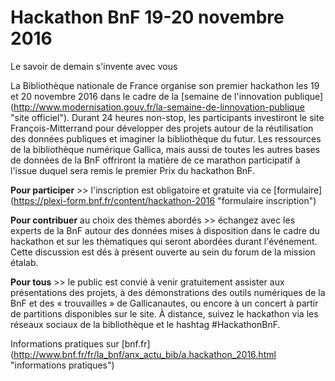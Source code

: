 ﻿

Hackathon BnF 19-20 novembre 2016
=================================

Le savoir de demain s'invente avec vous

La Bibliothèque nationale de France organise son premier hackathon les 19 et 20 novembre 2016 dans le cadre de la [semaine de l'innovation publique] (http://www.modernisation.gouv.fr/la-semaine-de-linnovation-publique "site officiel"). Durant 24 heures non-stop, les participants investiront le site François-Mitterrand pour développer des projets autour de la réutilisation des données publiques et imaginer la bibliothèque du futur. Les ressources de la bibliothèque numérique Gallica, mais aussi de toutes les autres bases de données de la BnF offriront la matière de ce marathon participatif à l'issue duquel sera remis le premier Prix du hackathon BnF.

**Pour participer** >> l'inscription est obligatoire et gratuite via ce [formulaire]
 (https://plexi-form.bnf.fr/content/hackathon-2016 "formulaire inscription")

**Pour contribuer** au choix des thèmes abordés >> échangez avec les experts de la BnF autour des données mises à disposition dans le cadre du hackathon et sur les thèmatiques qui seront abordées durant l'événement. Cette discussion est dés à présent ouverte au sein du forum de la mission étalab.

**Pour tous** >> le public est convié à venir gratuitement assister aux présentations des projets, à des démonstrations des outils numériques de la BnF et des « trouvailles » de Gallicanautes, ou encore à un concert à partir de partitions disponibles sur le site. À distance, suivez le hackathon via les réseaux sociaux de la bibliothèque et le hashtag #HackathonBnF.

Informations pratiques sur [bnf.fr] (http://www.bnf.fr/fr/la_bnf/anx_actu_bib/a.hackathon_2016.html "informations pratiques")
